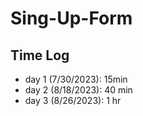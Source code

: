 # Sing-Up-Form

## Time Log

- day 1 (7/30/2023): 15min
- day 2 (8/18/2023): 40 min
- day 3 (8/26/2023): 1 hr
